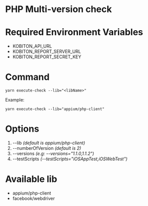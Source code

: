 # PHP Multi-version check

# Required Environment Variables
 * KOBITON_API_URL
 * KOBITON_REPORT_SERVER_URL
 * KOBITON_REPORT_SECRET_KEY

# Command
 ```
 yarn execute-check --lib="<libName>"
 ```
Example:
```
yarn execute-check --lib="appium/php-client"
```

# Options
 1. --lib _(default is appium/php-client)_
 2. --numberOfVersion _(default is 2)_
 3. --versions _(e.g: --versions="1.1.0,1.1.2")_
 4. --testScripts _(--testScripts="iOSAppTest,iOSWebTest")_

# Available lib
 * appium/php-client
 * facebook/webdriver
